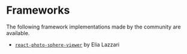 # Frameworks

The following framework implementations made by the community are available.

-   [`react-photo-sphere-viewer`](https://www.npmjs.com/package/react-photo-sphere-viewer) by Elia Lazzari <Badge text="PSV 4"/>
